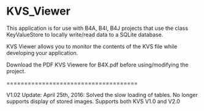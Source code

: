# KVS_Viewer

This application is for use with B4A, B4I, B4J projects that use the class KeyValueStore to locally write/read data to a SQLite database.

KVS Viewer allows you to monitor the contents of the KVS file while developing your application.

Download the PDF KVS Viewere for B4X.pdf before using/modifying the project.

=====================================

V1.02 Update: April 25th, 2016: Solved the slow loading of tables. No longer supports display of stored images. Supports both KVS V1.0 and V2.0

